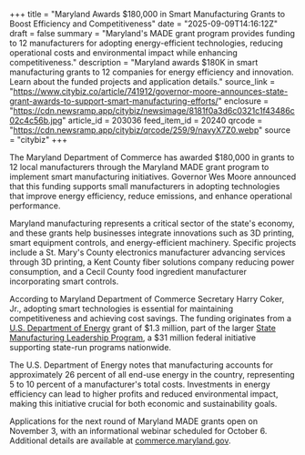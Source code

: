 +++
title = "Maryland Awards $180,000 in Smart Manufacturing Grants to Boost Efficiency and Competitiveness"
date = "2025-09-09T14:16:12Z"
draft = false
summary = "Maryland's MADE grant program provides funding to 12 manufacturers for adopting energy-efficient technologies, reducing operational costs and environmental impact while enhancing competitiveness."
description = "Maryland awards $180K in smart manufacturing grants to 12 companies for energy efficiency and innovation. Learn about the funded projects and application details."
source_link = "https://www.citybiz.co/article/741912/governor-moore-announces-state-grant-awards-to-support-smart-manufacturing-efforts/"
enclosure = "https://cdn.newsramp.app/citybiz/newsimage/8181f0a3d6c0321c1f43486c02c4c56b.jpg"
article_id = 203036
feed_item_id = 20240
qrcode = "https://cdn.newsramp.app/citybiz/qrcode/259/9/navyX7Z0.webp"
source = "citybiz"
+++

<p>The Maryland Department of Commerce has awarded $180,000 in grants to 12 local manufacturers through the Maryland MADE grant program to implement smart manufacturing initiatives. Governor Wes Moore announced that this funding supports small manufacturers in adopting technologies that improve energy efficiency, reduce emissions, and enhance operational performance.</p><p>Maryland manufacturing represents a critical sector of the state's economy, and these grants help businesses integrate innovations such as 3D printing, smart equipment controls, and energy-efficient machinery. Specific projects include a St. Mary's County electronics manufacturer advancing services through 3D printing, a Kent County fiber solutions company reducing power consumption, and a Cecil County food ingredient manufacturer incorporating smart controls.</p><p>According to Maryland Department of Commerce Secretary Harry Coker, Jr., adopting smart technologies is essential for maintaining competitiveness and achieving cost savings. The funding originates from a <a href="https://www.energy.gov" rel="nofollow" target="_blank">U.S. Department of Energy</a> grant of $1.3 million, part of the larger <a href="https://www.energy.gov/eere/amo/state-manufacturing-leadership-program" rel="nofollow" target="_blank">State Manufacturing Leadership Program</a>, a $31 million federal initiative supporting state-run programs nationwide.</p><p>The U.S. Department of Energy notes that manufacturing accounts for approximately 26 percent of all end-use energy in the country, representing 5 to 10 percent of a manufacturer's total costs. Investments in energy efficiency can lead to higher profits and reduced environmental impact, making this initiative crucial for both economic and sustainability goals.</p><p>Applications for the next round of Maryland MADE grants open on November 3, with an informational webinar scheduled for October 6. Additional details are available at <a href="https://commerce.maryland.gov" rel="nofollow" target="_blank">commerce.maryland.gov</a>.</p>